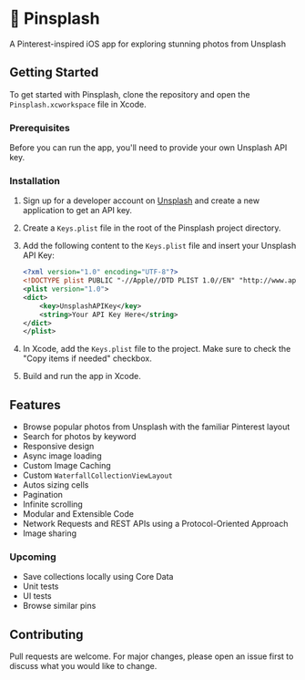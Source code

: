 # 📌 Pinsplash
A Pinterest-inspired iOS app for exploring stunning photos from Unsplash

## Getting Started

To get started with Pinsplash, clone the repository and open the `Pinsplash.xcworkspace` file in Xcode. 

### Prerequisites

Before you can run the app, you'll need to provide your own Unsplash API key.

### Installation

1. Sign up for a developer account on [Unsplash](https://unsplash.com/developers) and create a new application to get an API key.

2. Create a `Keys.plist` file in the root of the Pinsplash project directory.

3. Add the following content to the `Keys.plist` file and insert your Unsplash API Key:

    ```xml
    <?xml version="1.0" encoding="UTF-8"?>
    <!DOCTYPE plist PUBLIC "-//Apple//DTD PLIST 1.0//EN" "http://www.apple.com/DTDs/PropertyList-1.0.dtd">
    <plist version="1.0">
    <dict>
        <key>UnsplashAPIKey</key>
        <string>Your API Key Here</string>
    </dict>
    </plist>
    ```
    
4. In Xcode, add the `Keys.plist` file to the project. Make sure to check the "Copy items if needed" checkbox.

5. Build and run the app in Xcode.

## Features

- Browse popular photos from Unsplash with the familiar Pinterest layout
- Search for photos by keyword
- Responsive design
- Async image loading
- Custom Image Caching
- Custom `WaterfallCollectionViewLayout` 
- Autos sizing cells
- Pagination
- Infinite scrolling
- Modular and Extensible Code
- Network Requests and REST APIs using a Protocol-Oriented Approach
- Image sharing

### Upcoming
- Save collections locally using Core Data
- Unit tests
- UI tests
- Browse similar pins

## Contributing

Pull requests are welcome. For major changes, please open an issue first to discuss what you would like to change.


